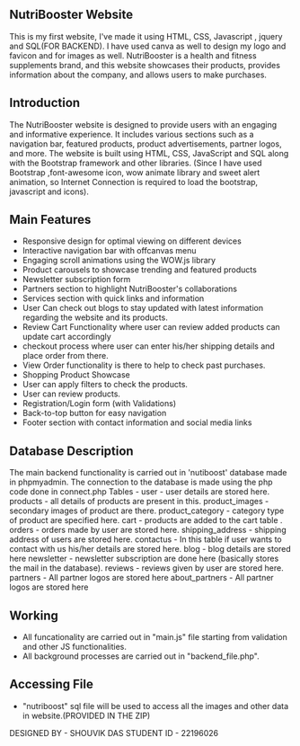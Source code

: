 ## NutriBooster Website

This is my first website, I've made it using HTML, CSS, Javascript , jquery and SQL(FOR BACKEND). 
I have used canva as well to design my logo and favicon and for images as well.
NutriBooster is a health and fitness supplements brand, and this website showcases their products, provides information about the company, 
and allows users to make purchases.


## Introduction

The NutriBooster website is designed to provide users with an engaging and informative experience. It includes various sections such as a navigation bar, featured products, product advertisements, partner logos, and more. The website is built using HTML, CSS, JavaScript and SQL along with the Bootstrap framework and other libraries. (Since I have used Bootstrap ,font-awesome icon, wow animate library and sweet alert animation, so Internet Connection is required to load the bootstrap, javascript and icons).

## Main Features

- Responsive design for optimal viewing on different devices
- Interactive navigation bar with offcanvas menu
- Engaging scroll animations using the WOW.js library
- Product carousels to showcase trending and featured products
- Newsletter subscription form
- Partners section to highlight NutriBooster's collaborations
- Services section with quick links and information
- User Can check out blogs to stay updated with latest information regarding the website and its products.
- Review Cart Functionality where user can review added products can update cart accordingly
- checkout process where user can enter his/her shipping details and place order from there.
- View Order functionality is there to help to check past purchases.
- Shopping Product Showcase 
- User can apply filters to check the products.
- User can review products.
- Registration/Login form (with Validations)
- Back-to-top button for easy navigation
- Footer section with contact information and social media links

## Database Description
The main backend functionality is carried out in 'nutiboost' database made in phpmyadmin.
The connection to the database is made using the php code done in connect.php
Tables - 
user - user details are stored here.
products - all details of products are present in this.
product_images - secondary images of product are there.
product_category - category type of product are specified here.
cart - products are added to the cart table .
orders - orders made by user are stored here.
shipping_address - shipping address of users are stored here.
contactus - In this table if user wants to contact with us his/her details are stored here.
blog - blog details are stored here
newsletter - newsletter subscription are done here (basically stores the mail in the database).
reviews - reviews given by user are stored here.
partners -  All partner logos are stored here
about_partners -  All partner logos are stored here

## Working
- All funcationality are carried out in "main.js" file starting from validation and other JS functionalities.
- All background processes are carried out in "backend_file.php". 

## Accessing File
- "nutriboost" sql file will be used to access all the images and other data in website.(PROVIDED IN THE ZIP)


DESIGNED BY - SHOUVIK DAS 
STUDENT ID - 22196026






